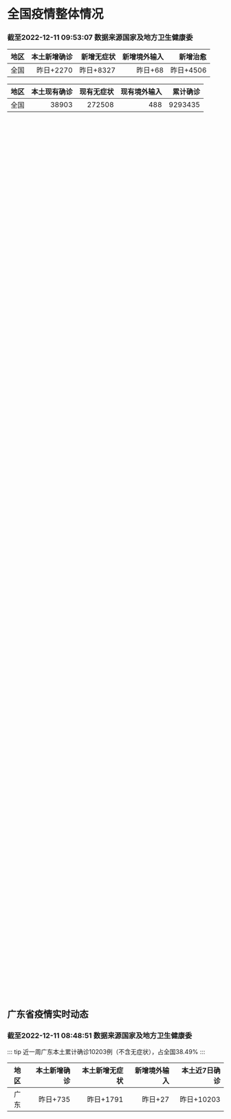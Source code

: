 
# 全国疫情整体情况
### 截至2022-12-11 09:53:07 数据来源国家及地方卫生健康委

|地区|本土新增确诊|新增无症状|新增境外输入|新增治愈|
|:--:|---:|---:|---:|---:|
|全国|昨日+2270|昨日+8327|昨日+68|昨日+4506|

|地区|本土现有确诊|现有无症状|现有境外输入|累计确诊|
|:--:|---:|---:|---:|---:|
|全国|38903|272508|488|9293435|

<ChinaMap :dataList="dataList" :title="title"/>

<div id="chinaDayModify" style="width:100%;height:500px;margin-bottom:10px;"></div>
<div id="chinaAddHistoryData" style="width:100%;height:500px;margin-bottom:10px;"></div>
<div id="chinaNowHistoryData" style="width:100%;height:500px;margin-bottom:10px;"></div>
<div id="chinaTotalHistoryData" style="width:100%;height:500px;margin-bottom:10px;"></div>


## 广东省疫情实时动态
### 截至2022-12-11 08:48:51 数据来源国家及地方卫生健康委

::: tip 近一周广东本土累计确诊10203例（不含无症状），占全国38.49%
:::

|地区|本土新增确诊|本土新增无症状|新增境外输入|本土近7日确诊|
|:--:|---:|---:|---:|---:|
|广东|昨日+735|昨日+1791|昨日+27|昨日+10203|

<div id="guangdongModify" style="width:100%;height:500px;margin-bottom:10px;"></div>
<div id="guangdongTotalHistory" style="width:100%;height:500px;margin-bottom:10px;"></div>
<div id="guangzhouModifyHistory" style="width:100%;height:500px;margin-bottom:10px;"></div>


<script>
import * as echarts from 'echarts'
export default {
  data(){
    return {
      title: '新增本土确诊',
      dataList: [{name: '台湾', value: 0, addList: []},{name: '香港', value: 0, addList: []},{name: '湖北', value: 5, addList: [{name: '武汉', num: 5},
]},{name: '上海', value: 4, addList: [{name: '未公布来源', num: 4},
]},{name: '广东', value: 735, addList: [{name: '广州', num: 286},
{name: '深圳', num: 73},
{name: '江门', num: 48},
{name: '云浮', num: 48},
{name: '中山', num: 43},
]},{name: '吉林', value: 0, addList: []},{name: '北京', value: 784, addList: [{name: '未公布来源', num: 784},
]},{name: '四川', value: 77, addList: [{name: '成都', num: 70},
{name: '泸州', num: 3},
{name: '乐山', num: 2},
{name: '阿坝', num: 1},
{name: '德阳', num: 1},
]},{name: '海南', value: 163, addList: [{name: '海口', num: 34},
{name: '陵水县', num: 20},
{name: '儋州', num: 17},
{name: '东方', num: 16},
{name: '琼海', num: 12},
]},{name: '河南', value: 44, addList: [{name: '郑州', num: 44},
]},{name: '重庆', value: 141, addList: [{name: '南岸区', num: 70},
{name: '渝中区', num: 9},
{name: '九龙坡区', num: 8},
{name: '奉节县', num: 7},
{name: '永川区', num: 7},
]},{name: '内蒙古', value: 20, addList: [{name: '呼和浩特', num: 18},
{name: '鄂尔多斯', num: 1},
{name: '赤峰', num: 1},
]},{name: '福建', value: 41, addList: [{name: '厦门', num: 13},
{name: '福州', num: 8},
{name: '宁德', num: 5},
{name: '三明', num: 4},
{name: '南平', num: 4},
]},{name: '浙江', value: 106, addList: [{name: '杭州', num: 89},
{name: '宁波', num: 7},
{name: '金华', num: 3},
{name: '舟山', num: 2},
{name: '湖州', num: 2},
]},{name: '陕西', value: 17, addList: [{name: '渭南', num: 9},
{name: '安康', num: 6},
{name: '西安', num: 1},
{name: '杨凌', num: 1},
]},{name: '黑龙江', value: 25, addList: [{name: '齐齐哈尔', num: 9},
{name: '哈尔滨', num: 8},
{name: '牡丹江', num: 4},
{name: '鹤岗', num: 2},
{name: '鸡西', num: 1},
]},{name: '山西', value: 4, addList: [{name: '临汾', num: 2},
{name: '长治', num: 2},
]},{name: '云南', value: 21, addList: [{name: '昆明', num: 7},
{name: '昭通市', num: 5},
{name: '大理', num: 4},
{name: '迪庆州', num: 1},
{name: '红河', num: 1},
]},{name: '山东', value: 14, addList: [{name: '济南', num: 6},
{name: '青岛', num: 4},
{name: '淄博', num: 1},
{name: '滨州', num: 1},
{name: '东营', num: 1},
]},{name: '江苏', value: 22, addList: [{name: '南京', num: 18},
{name: '苏州', num: 4},
]},{name: '辽宁', value: 27, addList: [{name: '沈阳', num: 26},
{name: '鞍山', num: 1},
]},{name: '河北', value: 3, addList: [{name: '未公布来源', num: 3},
]},{name: '新疆', value: 0, addList: []},{name: '天津', value: 1, addList: [{name: '未公布来源', num: 1},
]},{name: '广西', value: 0, addList: []},{name: '湖南', value: 13, addList: []},{name: '贵州', value: 2, addList: [{name: '未公布来源', num: 2},
]},{name: '安徽', value: 1, addList: [{name: '宣城', num: 1},
]},{name: '甘肃', value: 0, addList: []},{name: '江西', value: 0, addList: []},{name: '西藏', value: 0, addList: []},{name: '澳门', value: 0, addList: []},{name: '青海', value: 0, addList: []},{name: '宁夏', value: 0, addList: []},{name: '南海诸岛', value: 0, addList: []}]
    }
  },
  mounted () {
    const themeObj = {"color":["#2ec7c9","#b6a2de","#5ab1ef","#ffb980","#d87a80","#8d98b3","#e5cf0d","#97b552","#95706d","#dc69aa","#07a2a4","#9a7fd1","#588dd5","#f5994e","#c05050","#59678c","#c9ab00","#7eb00a","#6f5553","#c14089"],"backgroundColor":"rgba(0,0,0,0)","textStyle":{},"title":{"textStyle":{"color":"#008acd"},"subtextStyle":{"color":"#aaaaaa"}},"line":{"itemStyle":{"borderWidth":1},"lineStyle":{"width":2},"symbolSize":3,"symbol":"emptyCircle","smooth":true},"radar":{"itemStyle":{"borderWidth":1},"lineStyle":{"width":2},"symbolSize":3,"symbol":"emptyCircle","smooth":true},"bar":{"itemStyle":{"barBorderWidth":0,"barBorderColor":"#ccc"}},"pie":{"itemStyle":{"borderWidth":0,"borderColor":"#ccc"}},"scatter":{"itemStyle":{"borderWidth":0,"borderColor":"#ccc"}},"boxplot":{"itemStyle":{"borderWidth":0,"borderColor":"#ccc"}},"parallel":{"itemStyle":{"borderWidth":0,"borderColor":"#ccc"}},"sankey":{"itemStyle":{"borderWidth":0,"borderColor":"#ccc"}},"funnel":{"itemStyle":{"borderWidth":0,"borderColor":"#ccc"}},"gauge":{"itemStyle":{"borderWidth":0,"borderColor":"#ccc"}},"candlestick":{"itemStyle":{"color":"#d87a80","color0":"#2ec7c9","borderColor":"#d87a80","borderColor0":"#2ec7c9","borderWidth":1}},"graph":{"itemStyle":{"borderWidth":0,"borderColor":"#ccc"},"lineStyle":{"width":1,"color":"#aaaaaa"},"symbolSize":3,"symbol":"emptyCircle","smooth":true,"color":["#2ec7c9","#b6a2de","#5ab1ef","#ffb980","#d87a80","#8d98b3","#e5cf0d","#97b552","#95706d","#dc69aa","#07a2a4","#9a7fd1","#588dd5","#f5994e","#c05050","#59678c","#c9ab00","#7eb00a","#6f5553","#c14089"],"label":{"color":"#eeeeee"}},"map":{"itemStyle":{"areaColor":"#dddddd","borderColor":"#eeeeee","borderWidth":0.5},"label":{"color":"#d87a80"},"emphasis":{"itemStyle":{"areaColor":"rgba(254,153,78,1)","borderColor":"#444","borderWidth":1},"label":{"color":"rgb(100,0,0)"}}},"geo":{"itemStyle":{"areaColor":"#dddddd","borderColor":"#eeeeee","borderWidth":0.5},"label":{"color":"#d87a80"},"emphasis":{"itemStyle":{"areaColor":"rgba(254,153,78,1)","borderColor":"#444","borderWidth":1},"label":{"color":"rgb(100,0,0)"}}},"categoryAxis":{"axisLine":{"show":true,"lineStyle":{"color":"#008acd"}},"axisTick":{"show":true,"lineStyle":{"color":"#333"}},"axisLabel":{"show":true,"color":"#333"},"splitLine":{"show":false,"lineStyle":{"color":["#eee"]}},"splitArea":{"show":false,"areaStyle":{"color":["rgba(250,250,250,0.3)","rgba(200,200,200,0.3)"]}}},"valueAxis":{"axisLine":{"show":true,"lineStyle":{"color":"#008acd"}},"axisTick":{"show":true,"lineStyle":{"color":"#333"}},"axisLabel":{"show":true,"color":"#333"},"splitLine":{"show":true,"lineStyle":{"color":["#eee"]}},"splitArea":{"show":true,"areaStyle":{"color":["rgba(250,250,250,0.3)","rgba(200,200,200,0.3)"]}}},"logAxis":{"axisLine":{"show":true,"lineStyle":{"color":"#008acd"}},"axisTick":{"show":true,"lineStyle":{"color":"#333"}},"axisLabel":{"show":true,"color":"#333"},"splitLine":{"show":true,"lineStyle":{"color":["#eee"]}},"splitArea":{"show":true,"areaStyle":{"color":["rgba(250,250,250,0.3)","rgba(200,200,200,0.3)"]}}},"timeAxis":{"axisLine":{"show":true,"lineStyle":{"color":"#008acd"}},"axisTick":{"show":true,"lineStyle":{"color":"#333"}},"axisLabel":{"show":true,"color":"#333"},"splitLine":{"show":true,"lineStyle":{"color":["#eee"]}},"splitArea":{"show":false,"areaStyle":{"color":["rgba(250,250,250,0.3)","rgba(200,200,200,0.3)"]}}},"toolbox":{"iconStyle":{"borderColor":"#2ec7c9"},"emphasis":{"iconStyle":{"borderColor":"#18a4a6"}}},"legend":{"textStyle":{"color":"#333333"}},"tooltip":{"axisPointer":{"lineStyle":{"color":"#008acd","width":"1"},"crossStyle":{"color":"#008acd","width":"1"}}},"timeline":{"lineStyle":{"color":"#008acd","width":1},"itemStyle":{"color":"#008acd","borderWidth":1},"controlStyle":{"color":"#008acd","borderColor":"#008acd","borderWidth":0.5},"checkpointStyle":{"color":"#2ec7c9","borderColor":"#2ec7c9"},"label":{"color":"#008acd"},"emphasis":{"itemStyle":{"color":"#a9334c"},"controlStyle":{"color":"#008acd","borderColor":"#008acd","borderWidth":0.5},"label":{"color":"#008acd"}}},"visualMap":{"color":["#5ab1ef","#e0ffff"]},"dataZoom":{"backgroundColor":"rgba(47,69,84,0)","dataBackgroundColor":"#efefff","fillerColor":"rgba(182,162,222,0.2)","handleColor":"#008acd","handleSize":"100%","textStyle":{"color":"#333333"}},"markPoint":{"label":{"color":"#eeeeee"},"emphasis":{"label":{"color":"#eeeeee"}}}}

    echarts.registerTheme('dark', (themeObj))

    this.chartChDay = echarts.init(document.getElementById("chinaDayModify"), "dark")
,this.chartChAdd = echarts.init(document.getElementById("chinaAddHistoryData"), "dark")
,this.chartChNow = echarts.init(document.getElementById("chinaNowHistoryData"), "dark")
,this.chartChTotal = echarts.init(document.getElementById("chinaTotalHistoryData"), "dark")
,this.chartGdMod = echarts.init(document.getElementById("guangdongModify"), "dark")
,this.chartGdTotal = echarts.init(document.getElementById("guangdongTotalHistory"), "dark")
,this.chartGzMod = echarts.init(document.getElementById("guangzhouModifyHistory"), "dark")


    const option_gd_mod = {
      title: {
        text: '广东疫情新增趋势（人）'
      },
      tooltip: {
        trigger: 'axis',
        axisPointer: {
          type: 'cross',
          label: {
            backgroundColor: '#6a7985'
          }
        }
      },
      legend: {
        top: 20,
        data: [{name: '本土新增确诊',icon: 'rect'}, {name: '本土新增无症状',icon: 'rect'},{name: '新增境外输入',icon: 'rect'}]
      },
      grid: {
        left: '3%',
        right: '4%',
        bottom: '3%',
        containLabel: true
      },
      toolbox: {
        feature: {
          saveAsImage: {}
        }
      },
      xAxis: {
        type: 'category',
        boundaryGap: false,
        data: ["10.13","10.14","10.15","10.16","10.17","10.18","10.19","10.20","10.21","10.22","10.23","10.24","10.25","10.26","10.27","10.28","10.29","10.30","10.31","11.01","11.02","11.03","11.04","11.05","11.06","11.07","11.08","11.09","11.10","11.11","11.12","11.13","11.14","11.15","11.16","11.17","11.18","11.19","11.20","11.21","11.22","11.23","11.24","11.25","11.26","11.27","11.28","11.29","11.30","12.01","12.02","12.03","12.04","12.05","12.06","12.07","12.08","12.09","12.10",]
      },
      yAxis: {
        type: 'value'
      },
      series: [
        {
          name: '本土新增确诊',
          type: 'line',
          areaStyle: {},
          emphasis: {
            focus: 'series'
          },
          data: [53,60,35,23,36,50,26,27,19,32,23,33,45,15,27,63,83,291,242,125,103,195,219,252,224,319,592,500,546,760,727,707,586,564,1246,1338,1102,1157,984,781,860,1791,892,991,1386,1347,1168,1518,1599,1782,1666,1868,1686,2120,1719,1437,1391,1115,735,]
        },
        {
          name: '本土新增无症状',
          type: 'line',
          areaStyle: {},
          emphasis: {
            focus: 'series'
          },
          data: [21,29,29,38,61,48,58,62,74,59,70,62,67,84,88,136,195,468,458,298,356,470,669,1330,1882,2330,2611,2507,2461,2996,3541,3941,5047,6215,8576,9110,8535,8381,8101,8241,7951,7505,7584,7405,7705,7761,7725,7236,6315,6010,5053,4785,4816,3421,3200,2713,1989,1819,1791,]
        },
        {
          name: '新增境外输入',
          type: 'line',
          areaStyle: {},
          emphasis: {
            focus: 'series'
          },
          data: [15,24,18,18,11,12,14,25,17,9,19,12,6,5,11,14,14,8,7,10,12,13,9,21,10,12,16,14,23,9,15,19,19,24,10,20,13,21,38,35,23,19,23,25,23,24,19,11,12,16,12,14,17,15,15,14,12,10,27,]
        }
      ]
    };

    const option_gd_total = {
      title: {
        text: '广东疫情概览（人）'
      },
      tooltip: {
        trigger: 'axis',
        axisPointer: {
          type: 'cross',
          label: {
            backgroundColor: '#6a7985'
          }
        }
      },
      legend: {
        top: 20,
        data: [{name: '累计确诊',icon: 'rect'},{name: '累计治愈',icon: 'rect'}]
      },
      grid: {
        left: '3%',
        right: '4%',
        bottom: '3%',
        containLabel: true
      },
      toolbox: {
        feature: {
          saveAsImage: {}
        }
      },
      xAxis: {
        type: 'category',
        boundaryGap: false,
        data: ["10.13","10.14","10.15","10.16","10.17","10.18","10.19","10.20","10.21","10.22","10.23","10.24","10.25","10.26","10.27","10.28","10.29","10.30","10.31","11.01","11.02","11.03","11.04","11.05","11.06","11.07","11.08","11.09","11.10","11.11","11.12","11.13","11.14","11.15","11.16","11.17","11.18","11.19","11.20","11.21","11.22","11.23","11.24","11.25","11.26","11.27","11.28","11.29","11.30","12.01","12.02","12.03","12.04","12.05","12.06","12.07","12.08","12.09","12.10",]
      },
      yAxis: {
        type: 'value'
      },
      series: [
        {
          name: '累计确诊',
          type: 'line',
          areaStyle: {},
          emphasis: {
            focus: 'series'
          },
          data: [10759,10843,10896,10947,10994,11056,11106,11138,11174,11215,11257,11302,11353,11373,11411,11488,11585,11884,12133,12268,12383,12591,12819,13092,13336,13657,14264,14779,15348,16117,16859,17585,18190,18778,20034,21392,22507,23685,24707,25523,26406,28216,29131,30147,31556,32927,34114,35643,37254,38666,40344,42226,43929,46450,48187,49638,51041,52166,52928,]
        },
        {
          name: '累计治愈',
          type: 'line',
          areaStyle: {},
          emphasis: {
            focus: 'series'
          },
          data: [10127,10127,10127,10178,10239,10298,10298,10298,10298,10298,10298,10298,10298,10298,10298,10298,10298,10298,10298,10298,10298,10298,10298,10298,10298,10298,11470,11470,11470,11470,11470,11470,11470,11470,11470,11470,11470,11470,11470,11470,11470,11470,11470,11470,11470,11470,11470,22472,22472,24794,24794,24794,24794,24794,24794,24794,24794,24794,24794,]
        }
      ]
    };

    const option_gz_mod = {
      title: {
        text: '广州疫情新增趋势（人）'
      },
      tooltip: {
        trigger: 'axis',
        axisPointer: {
          type: 'cross',
          label: {
            backgroundColor: '#6a7985'
          }
        }
      },
      legend: {
        top: 20,
        data: [{name: '本土新增确诊',icon: 'rect'},{name: '本土新增无症状',icon: 'rect'}]
      },
      grid: {
        left: '3%',
        right: '4%',
        bottom: '3%',
        containLabel: true
      },
      toolbox: {
        feature: {
          saveAsImage: {}
        }
      },
      xAxis: {
        type: 'category',
        boundaryGap: false,
        data: ["1013","1014","1015","1016","1017","1018","1019","1020","1021","1022","1023","1024","1025","1026","1027","1028","1029","1030","1031","1101","1102","1103","1104","1105","1106","1107","1108","1109","1110","1111","1112","1113","1114","1115","1116","1117","1118","1119","1120","1121","1122","1123","1124","1125","1126","1127","1128","1129","1130","1201","1202","1203","1204","1205","1206","1207","1208","1209","1210",]
      },
      yAxis: {
        type: 'value'
      },
      series: [
        {
          name: '本土新增确诊',
          type: 'line',
          areaStyle: {},
          emphasis: {
            focus: 'series'
          },
          data: [25,23,20,3,16,22,6,10,12,18,16,22,27,11,19,54,66,232,190,85,83,149,168,183,158,232,478,423,466,694,662,656,552,509,1189,1241,983,1050,882,681,722,1645,734,824,1177,1129,959,1236,1313,1468,1201,1197,1044,1505,1233,1042,968,591,286,]
        },
        {
          name: '本土新增无症状',
          type: 'line',
          areaStyle: {},
          emphasis: {
            focus: 'series'
          },
          data: [3,8,16,27,43,31,44,46,46,39,53,43,46,39,46,85,125,295,289,253,323,430,635,1259,1813,2263,2546,2430,2358,2921,3464,3876,4977,6138,8486,8989,8444,8234,7885,7957,7735,7192,7267,7058,7266,7166,6993,6454,5629,5185,4096,3771,3663,2262,2090,1640,1005,804,817,]
        }
      ]
    };

    const option_ch_day  = {
      series: [
        {
          type: 'treemap',
          data: [
            {
              name: '本土新增确诊昨日+2270',
              value: 2270,
            },
            {
              name: '新增无症状昨日+8327',
              value: 8327,
            },
            {
              name: '新增境外输入昨日+68',
              value: 68,
            },
            {
              name: '新增治愈昨日+4506',
              value: 4506,
            },
          ]
        }
      ]
    };

    const option_ch_add = {
      title: {
        text: '新增疫情整体走势'
      },
      tooltip: {
        trigger: 'axis',
        axisPointer: {
          type: 'cross',
          label: {
            backgroundColor: '#6a7985'
          }
        }
      },
      legend: {
        top: 20,
        data: [{name: '本土确诊',icon: 'rect'}, {name: '无症状感染',icon: 'rect'},{name: '新增境外输入',icon: 'rect'}]
      },
      grid: {
        left: '3%',
        right: '4%',
        bottom: '3%',
        containLabel: true
      },
      toolbox: {
        feature: {
          saveAsImage: {}
        }
      },
      xAxis: {
        type: 'category',
        boundaryGap: false,
        data: ["10.11","10.12","10.13","10.14","10.15","10.16","10.17","10.18","10.19","10.20","10.21","10.22","10.23","10.24","10.25","10.26","10.27","10.28","10.29","10.30","10.31","11.01","11.02","11.03","11.04","11.05","11.06","11.07","11.08","11.09","11.10","11.11","11.12","11.13","11.14","11.15","11.16","11.17","11.18","11.19","11.20","11.21","11.22","11.23","11.24","11.25","11.26","11.27","11.28","11.29","11.30","12.01","12.02","12.03","12.04","12.05","12.06","12.07","12.08","12.09","12.10",]
      },
      yAxis: {
        type: 'value'
      },
      series: [
        {
          name: '本土确诊',
          type: 'line',
          areaStyle: {},
          emphasis: {
            focus: 'series'
          },
          data: [374,322,249,291,174,182,208,204,164,158,159,155,173,205,297,193,214,324,353,479,498,409,531,704,596,526,535,843,1294,1133,1150,1452,1675,1747,1621,1568,2328,2276,2055,2204,2277,2145,2641,3927,3041,3405,3648,3748,3561,4236,4080,4233,3933,4168,4247,4988,4351,4031,3588,3034,2270,]
        },
        {
          name: '无症状感染',
          type: 'line',
          areaStyle: {},
          emphasis: {
            focus: 'series'
          },
          data: [1386,1154,1010,900,668,534,587,630,643,638,658,683,751,875,944,924,1123,1153,1566,2220,2221,2346,2669,3167,3063,3894,4961,6632,6882,7691,9385,10351,13086,14325,16151,18491,20804,22853,22208,22011,24547,25754,26242,27517,29654,31504,35858,36304,34860,33376,31720,30539,28894,27433,25477,22859,20764,17134,13004,10551,8327,]
        },
        {
          name: '新增境外输入',
          type: 'line',
          areaStyle: {},
          emphasis: {
            focus: 'series'
          },
          data: [43,50,64,70,70,63,42,43,47,56,56,52,48,41,41,38,48,53,48,42,49,56,50,53,61,62,34,47,52,52,59,52,36,47,40,55,60,86,82,63,88,80,78,83,62,69,61,74,63,52,70,45,55,45,71,58,58,48,49,48,68,]
        }
      ]
    };

    const option_ch_now = {
      title: {
        text: '现有疫情整体走势'
      },
      tooltip: {
        trigger: 'axis',
        axisPointer: {
          type: 'cross',
          label: {
            backgroundColor: '#6a7985'
          }
        }
      },
      legend: {
        top: 20,
        data: [{name: '本土确诊',icon: 'rect'}, {name: '无症状感染',icon: 'rect'},{name: '新增境外输入',icon: 'rect'}]
      },
      grid: {
        left: '3%',
        right: '4%',
        bottom: '3%',
        containLabel: true
      },
      toolbox: {
        feature: {
          saveAsImage: {}
        }
      },
      xAxis: {
        type: 'category',
        boundaryGap: false,
        data: ["10.11","10.12","10.13","10.14","10.15","10.16","10.17","10.18","10.19","10.20","10.21","10.22","10.23","10.24","10.25","10.26","10.27","10.28","10.29","10.30","10.31","11.01","11.02","11.03","11.04","11.05","11.06","11.07","11.08","11.09","11.10","11.11","11.12","11.13","11.14","11.15","11.16","11.17","11.18","11.19","11.20","11.21","11.22","11.23","11.24","11.25","11.26","11.27","11.28","11.29","11.30","12.01","12.02","12.03","12.04","12.05","12.06","12.07","12.08","12.09","12.10",]
      },
      yAxis: {
        type: 'value'
      },
      series: [
        {
          name: '本土确诊',
          type: 'line',
          areaStyle: {},
          emphasis: {
            focus: 'series'
          },
          data: [3637,3779,3824,3906,3854,3808,3777,3677,3595,3529,3362,3245,3179,3062,3127,3104,3107,3252,3440,3751,4101,4324,4641,5070,5473,5792,6113,6742,7801,8635,9385,10387,11647,12855,13935,14820,16631,17901,19102,20202,21550,22606,23923,26090,27429,28985,30646,32348,33190,34851,36571,38012,38648,39571,40008,41882,42366,42724,42640,41065,38903,]
        },
        {
          name: '无症状感染',
          type: 'line',
          areaStyle: {},
          emphasis: {
            focus: 'series'
          },
          data: [623,618,632,657,650,655,636,635,623,624,624,629,605,592,578,562,551,549,547,527,537,530,523,527,530,532,504,502,512,520,530,532,528,534,538,525,541,576,607,627,660,690,707,723,735,760,764,781,777,765,776,736,710,657,625,599,589,542,518,494,488,]
        },
        {
          name: '新增境外输入',
          type: 'line',
          areaStyle: {},
          emphasis: {
            focus: 'series'
          },
          data: [12805,13455,13998,14442,14606,14679,14750,14715,14774,14658,14360,14193,14094,14026,14399,14475,14817,15140,15931,17538,19036,20631,22423,24734,26924,30018,34158,39861,45493,51292,59141,67715,79170,91603,105362,120524,136643,154412,172048,188616,207376,226934,245895,264312,281195,299495,318626,340796,360424,375154,386771,394333,394150,389264,382512,369357,354890,340392,320318,294934,272508,]
        }
      ]
    };

    const option_ch_total = {
      title: {
        text: '累计疫情整体走势'
      },
      tooltip: {
        trigger: 'axis',
        axisPointer: {
          type: 'cross',
          label: {
            backgroundColor: '#6a7985'
          }
        }
      },
      legend: {
        top: 20,
        data: [{name: '确诊(含港澳台)', con: 'rect'}, {name: '死亡(含港澳台)',icon: 'rect'}]
      },
      grid: {
        left: '3%',
        right: '4%',
        bottom: '3%',
        containLabel: true
      },
      toolbox: {
        feature: {
          saveAsImage: {}
        }
      },
      xAxis: {
        type: 'category',
        boundaryGap: false,
        data: ["10.11","10.12","10.13","10.14","10.15","10.16","10.17","10.18","10.19","10.20","10.21","10.22","10.23","10.24","10.25","10.26","10.27","10.28","10.29","10.30","10.31","11.01","11.02","11.03","11.04","11.05","11.06","11.07","11.08","11.09","11.10","11.11","11.12","11.13","11.14","11.15","11.16","11.17","11.18","11.19","11.20","11.21","11.22","11.23","11.24","11.25","11.26","11.27","11.28","11.29","11.30","12.01","12.02","12.03","12.04","12.05","12.06","12.07","12.08","12.09","12.10",]
      },
      yAxis: {
        type: 'value'
      },
      series: [
        {
          name: '确诊(含港澳台)',
          type: 'line',
          areaStyle: {},
          emphasis: {
            focus: 'series'
          },
          data: [7621171,7621171,7621171,7778306,7822739,7865269,7895059,7895059,7895059,8026778,8064765,8101522,8137786,8137786,8137786,8246496,8283181,8318921,8352484,8385213,8409023,8444367,8478830,8510115,8538758,8565587,8591083,8609153,8635852,8662662,8686925,8709454,8731122,8752310,8771347,8792321,8818365,8841863,8862956,8882454,8901981,8917011,8938818,8961750,8981987,9000592,9018455,9036539,9051741,9074256,9074256,9074256,9074256,9074256,9074256,9190921,9212751,9212751,9212751,9212751,9293435,]
        },
        {
          name: '死亡(含港澳台)',
          type: 'line',
          areaStyle: {},
          emphasis: {
            focus: 'series'
          },
          data: [26823,26823,26823,26823,26823,26823,26823,26823,26823,26823,26823,26823,26823,26823,26823,26823,26823,26823,26823,26823,26823,26823,26823,26823,26823,26823,26823,28900,28939,28939,28939,28939,28939,28939,28939,28939,28939,28939,28939,28939,28939,28939,28939,28939,28939,28939,28939,28939,28939,28939,28939,28939,28939,28939,28939,28939,28939,28939,28939,28939,28939,]
        }
      ]
    };

    this.chartGdMod.setOption(option_gd_mod);
    this.chartGdTotal.setOption(option_gd_total);
    this.chartGzMod.setOption(option_gz_mod);
    this.chartChDay.setOption(option_ch_day);
    this.chartChAdd.setOption(option_ch_add);
    this.chartChNow.setOption(option_ch_now);
    this.chartChTotal.setOption(option_ch_total);

    window.onresize = () => {
      this.chartGdMod.resize()
      this.chartGdTotal.resize()
      this.chartGzMod.resize()
      this.chartChDay.resize()
      this.chartChAdd.resize()
      this.chartChNow.resize()
      this.chartChTotal.resize()
    }
  }
}
</script>

## 广东省各地区疫情情况

::: danger 911个中高风险地区
:::

|地区|本土新增确诊|本土新增无症状|本土近7日确诊|中高风险地区|
|:--:|---:|---:|---:|---:|
|广州|+286|+817|+6669|+617|
|深圳|+73|+52|+644|+158|
|江门|+48|+39|+247|0|
|云浮|+48|+28|+156|0|
|中山|+43|+6|+240|+4|
|潮州|+37|+6|+219|0|
|佛山|+30|+67|+224|0|
|阳江|+30|+17|+220|+1|
|韶关|+28|+62|+175|+9|
|湛江|+25|+1|+376|+4|
|惠州|+22|+51|+211|+55|
|珠海|+19|+17|+149|0|
|汕头|+16|+13|+137|0|
|梅州|+14|+108|+19|0|
|清远|+5|+77|+109|+10|
|茂名|+5|+73|+232|+21|
|河源|+3|+44|+41|+2|
|肇庆|+2|+39|+79|0|
|汕尾|+1|+81|+4|0|
|东莞|0|+102|+41|+25|
|揭阳|0|+91|+2|+5|


## 广东疫情热点动态

  
### 12-11 09:05
::: tip 广州专家：建议肿瘤患者感染新冠后暂停放化疗等，待转阴后重启
中新网广州12月11日电 (记者 蔡敏婕)广州医科大学附属第一医院胸外科胸部肿瘤综合病区负责人、国家呼吸医学中心办公室主任梁文华10日表示，虽然奥密克戎毒株毒力下降，但肿瘤患者还是要尽可能做好防护，避...

信息来源：北京青年报官网

[阅读全文](https://h5.baike.qq.com/mobile/landing.html?docid=20221211A010S100&isNews=1&adtag=wxjk.yqssc.yqdt)
:::

### 12-11 08:47
::: tip 深圳：今起不再对抵深人员采取疫情核查防控措施
【深圳：今起不再对抵深人员采取疫情核查防控措施】财联社12月11日电，据深圳卫健委，12月11日开始，不再对来（返）深人员采取疫情核查防控措施。...

信息来源：财联社

[阅读全文](https://h5.baike.qq.com/mobile/landing.html?docid=20221211A00X9100&isNews=1&adtag=wxjk.yqssc.yqdt)
:::

### 12-11 08:44
::: tip 2022年12月11日广东省新冠肺炎疫情情况
2022年12月11日广东省新冠肺炎疫情情况12月10日0-24时，全省新增本土确诊病例701例（广州264例，深圳73例，珠海17例，汕头15例，佛山30例，韶关28例，河源3例，梅州14例，惠州2...

信息来源：成都商报红星新闻

[阅读全文](https://h5.baike.qq.com/mobile/landing.html?docid=20221211A00WUM00&isNews=1&adtag=wxjk.yqssc.yqdt)
:::

### 12-11 08:43
::: tip 广东新增本土701＋1791，另有34例本土无症状感染者转确诊病例
来源：广东卫健委12月10日0-24时，全省新增本土确诊病例701例（广州264例，深圳73例，珠海17例，汕头15例，佛山30例，韶关28例，河源3例，梅州14例，惠州22例，汕尾1例，中山42例，...

信息来源：环球网

[阅读全文](https://h5.baike.qq.com/mobile/landing.html?docid=20221211A00WMF00&isNews=1&adtag=wxjk.yqssc.yqdt)
:::

### 12-11 08:35
::: tip 钟南山：春节还采用就地过年办法可能性很小，但仍要加强准备工作
据新华社广州12月10日电 春运来了怎么做好个人防护？发热是否要上医院？感染新冠怎么办？有没必要囤积药物？还要不要戴口罩？12月9日，钟南山院士接受新华社独家专访，就群众关心的七大焦点问题一一解答。焦...

信息来源：新京报

[阅读全文](https://h5.baike.qq.com/mobile/landing.html?docid=20221211A00VMP00&isNews=1&adtag=wxjk.yqssc.yqdt)
:::

### 12-11 08:40
::: tip 2022年12月11日广东省新冠肺炎疫情情况
                                                        　　12月10日0-24时，全省新增本土确诊病例701例（广州264例，深圳73例，珠海...

信息来源：广东省卫生健康委员会

[阅读全文](https://h5.baike.qq.com/mobile/landing.html?docid=WJW2022121174ACBWFZ&isNews=1&adtag=wxjk.yqssc.yqdt)
:::

### 12-10 21:12
::: tip 茂名发布第7号公告：除这些特殊场所外，不查验健康码
  12月9日，茂名市新型冠状病毒肺炎疫情防控指挥部办公室发布2022年第7号通告，根据国务院联防联控机制综合组《关于进一步优化落实新冠肺炎疫情防控措施的通知》（联防联控机制综发〔2022〕113号）...

信息来源：南方PLUS

[阅读全文](https://h5.baike.qq.com/mobile/landing.html?docid=20221210A07P2R00&isNews=1&adtag=wxjk.yqssc.yqdt)
:::

### 12-10 21:07
::: tip 钟南山最新判断！预计明年上半年能恢复
当前，我国疫情防控正面临着新形势新任务。12月9日，共和国勋章获得者、中国工程院院士钟南山与团队两名成员——广州医科大学附属第一医院党委书记、重症医学科主任医师黎毅敏、广州呼吸健康研究院副院长杨子峰教...

信息来源：半岛晨报

[阅读全文](https://h5.baike.qq.com/mobile/landing.html?docid=20221210A07OM600&isNews=1&adtag=wxjk.yqssc.yqdt)
:::

### 12-10 20:02
::: tip 茂南区解除9个疫情高风险区，全域转为常态化防控
  据茂名市茂南区新型冠状病毒肺炎疫情防控指挥部12月10日通告，根据当前茂南区疫情防控工作需要，按照《关于进一步优化落实新冠肺炎疫情防控措施的通知》（联防联控机制综发〔2022〕113号）和《新型冠...

信息来源：南方PLUS

[阅读全文](https://h5.baike.qq.com/mobile/landing.html?docid=20221210A072CX00&isNews=1&adtag=wxjk.yqssc.yqdt)
:::

### 12-10 17:02
::: tip 12月9日，汕尾市新增43例新冠肺炎无症状感染者
  12月9日0至24时，汕尾市新增43例新冠肺炎无症状感染者。其中，城区报告10例（主动检测发现2例、居家隔离发现1例、集中隔离发现5例、闭环管理重点人员筛查发现2例），海丰县报告3例（居家隔离发现...

信息来源：南方PLUS

[阅读全文](https://h5.baike.qq.com/mobile/landing.html?docid=20221210A05AYR00&isNews=1&adtag=wxjk.yqssc.yqdt)
:::


## 广州疫情热点动态

  
### 12-11 09:05
::: tip 广州专家：建议肿瘤患者感染新冠后暂停放化疗等，待转阴后重启
中新网广州12月11日电 (记者 蔡敏婕)广州医科大学附属第一医院胸外科胸部肿瘤综合病区负责人、国家呼吸医学中心办公室主任梁文华10日表示，虽然奥密克戎毒株毒力下降，但肿瘤患者还是要尽可能做好防护，避...

信息来源：北京青年报官网

[阅读全文](https://h5.baike.qq.com/mobile/landing.html?docid=20221211A010S100&isNews=1&adtag=wxjk.yqssc.yqdt)
:::

### 12-11 08:35
::: tip 钟南山：春节还采用就地过年办法可能性很小，但仍要加强准备工作
据新华社广州12月10日电 春运来了怎么做好个人防护？发热是否要上医院？感染新冠怎么办？有没必要囤积药物？还要不要戴口罩？12月9日，钟南山院士接受新华社独家专访，就群众关心的七大焦点问题一一解答。焦...

信息来源：新京报

[阅读全文](https://h5.baike.qq.com/mobile/landing.html?docid=20221211A00VMP00&isNews=1&adtag=wxjk.yqssc.yqdt)
:::

### 12-11 08:47
::: tip 深圳：今起不再对抵深人员采取疫情核查防控措施
【深圳：今起不再对抵深人员采取疫情核查防控措施】财联社12月11日电，据深圳卫健委，12月11日开始，不再对来（返）深人员采取疫情核查防控措施。...

信息来源：财联社

[阅读全文](https://h5.baike.qq.com/mobile/landing.html?docid=20221211A00X9100&isNews=1&adtag=wxjk.yqssc.yqdt)
:::

### 12-11 08:44
::: tip 2022年12月11日广东省新冠肺炎疫情情况
2022年12月11日广东省新冠肺炎疫情情况12月10日0-24时，全省新增本土确诊病例701例（广州264例，深圳73例，珠海17例，汕头15例，佛山30例，韶关28例，河源3例，梅州14例，惠州2...

信息来源：成都商报红星新闻

[阅读全文](https://h5.baike.qq.com/mobile/landing.html?docid=20221211A00WUM00&isNews=1&adtag=wxjk.yqssc.yqdt)
:::

### 12-11 08:43
::: tip 广东新增本土701＋1791，另有34例本土无症状感染者转确诊病例
来源：广东卫健委12月10日0-24时，全省新增本土确诊病例701例（广州264例，深圳73例，珠海17例，汕头15例，佛山30例，韶关28例，河源3例，梅州14例，惠州22例，汕尾1例，中山42例，...

信息来源：环球网

[阅读全文](https://h5.baike.qq.com/mobile/landing.html?docid=20221211A00WMF00&isNews=1&adtag=wxjk.yqssc.yqdt)
:::

### 12-11 08:40
::: tip 2022年12月11日广东省新冠肺炎疫情情况
                                                        　　12月10日0-24时，全省新增本土确诊病例701例（广州264例，深圳73例，珠海...

信息来源：广东省卫生健康委员会

[阅读全文](https://h5.baike.qq.com/mobile/landing.html?docid=WJW2022121174ACBWFZ&isNews=1&adtag=wxjk.yqssc.yqdt)
:::

### 12-10 21:12
::: tip 茂名发布第7号公告：除这些特殊场所外，不查验健康码
  12月9日，茂名市新型冠状病毒肺炎疫情防控指挥部办公室发布2022年第7号通告，根据国务院联防联控机制综合组《关于进一步优化落实新冠肺炎疫情防控措施的通知》（联防联控机制综发〔2022〕113号）...

信息来源：南方PLUS

[阅读全文](https://h5.baike.qq.com/mobile/landing.html?docid=20221210A07P2R00&isNews=1&adtag=wxjk.yqssc.yqdt)
:::

### 12-10 21:07
::: tip 钟南山最新判断！预计明年上半年能恢复
当前，我国疫情防控正面临着新形势新任务。12月9日，共和国勋章获得者、中国工程院院士钟南山与团队两名成员——广州医科大学附属第一医院党委书记、重症医学科主任医师黎毅敏、广州呼吸健康研究院副院长杨子峰教...

信息来源：半岛晨报

[阅读全文](https://h5.baike.qq.com/mobile/landing.html?docid=20221210A07OM600&isNews=1&adtag=wxjk.yqssc.yqdt)
:::

### 12-10 20:02
::: tip 茂南区解除9个疫情高风险区，全域转为常态化防控
  据茂名市茂南区新型冠状病毒肺炎疫情防控指挥部12月10日通告，根据当前茂南区疫情防控工作需要，按照《关于进一步优化落实新冠肺炎疫情防控措施的通知》（联防联控机制综发〔2022〕113号）和《新型冠...

信息来源：南方PLUS

[阅读全文](https://h5.baike.qq.com/mobile/landing.html?docid=20221210A072CX00&isNews=1&adtag=wxjk.yqssc.yqdt)
:::

### 12-10 17:02
::: tip 12月9日，汕尾市新增43例新冠肺炎无症状感染者
  12月9日0至24时，汕尾市新增43例新冠肺炎无症状感染者。其中，城区报告10例（主动检测发现2例、居家隔离发现1例、集中隔离发现5例、闭环管理重点人员筛查发现2例），海丰县报告3例（居家隔离发现...

信息来源：南方PLUS

[阅读全文](https://h5.baike.qq.com/mobile/landing.html?docid=20221210A05AYR00&isNews=1&adtag=wxjk.yqssc.yqdt)
:::

